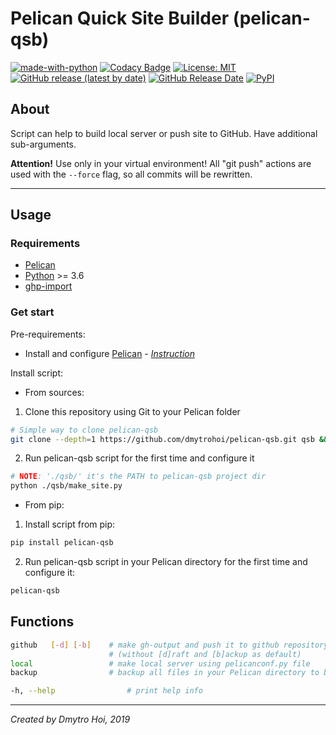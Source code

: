 # Pelican Quick Site Builder (pelican-qsb)

[![made-with-python](https://img.shields.io/badge/Made%20with-Python-1f425f.svg)](https://www.python.org/)
[![Codacy Badge](https://api.codacy.com/project/badge/Grade/d7c3dca874f04f4687b653f23f834630)](https://www.codacy.com/manual/dmytrohoi/pelican_makesite_script?utm_source=github.com&amp;utm_medium=referral&amp;utm_content=dmytrohoi/pelican_makesite_script&amp;utm_campaign=Badge_Grade)
[![License: MIT](https://img.shields.io/badge/License-MIT-yellow.svg)](https://github.com/dmytrohoi/pelican-qsb/blob/master/LICENSE.md)
[![GitHub release (latest by date)](https://img.shields.io/github/v/release/dmytrohoi/pelican_makesite_script)](https://github.com/dmytrohoi/pelican-qsb/releases)
[![GitHub Release Date](https://img.shields.io/github/release-date/dmytrohoi/pelican_makesite_script)](https://github.com/dmytrohoi/pelican-qsb/releases)
[![PyPI](https://img.shields.io/pypi/v/pelican-qsb)](https://pypi.org/project/pelican-qsb/)

## About

Script can help to build local server or push site to GitHub. Have additional
sub-arguments.

**Attention!**
Use only in your virtual environment!
All "git push" actions are used with the `--force` flag, so all commits will be rewritten.

-----

## Usage

### Requirements

  - [Pelican](https://github.com/getpelican/pelican)
  - [Python](https://python.org) >= 3.6
  - [ghp-import](https://github.com/davisp/ghp-import)

### Get start

Pre-requirements:

  - Install and configure [Pelican](@getpelican) - _[Instruction](https://docs.getpelican.com/en/stable/install.html)_

Install script:

  - From sources:

 1. Clone this repository using Git to your Pelican folder

``` bash
# Simple way to clone pelican-qsb
git clone --depth=1 https://github.com/dmytrohoi/pelican-qsb.git qsb && rm -rf ./qsb/.git
```

 2. Run pelican-qsb script for the first time and configure it

``` bash
# NOTE: './qsb/' it's the PATH to pelican-qsb project dir
python ./qsb/make_site.py
```

  - From pip:

 1. Install script from pip:

``` bash
pip install pelican-qsb
```

 2. Run pelican-qsb script in your Pelican directory for the first time and configure it:

``` bash
pelican-qsb
```


## Functions

``` bash
github   [-d] [-b]    # make gh-output and push it to github repository
                      # (without [d]raft and [b]ackup as default)
local                 # make local server using pelicanconf.py file
backup                # backup all files in your Pelican directory to backup repository

-h, --help                # print help info
```

-----

_Created by Dmytro Hoi, 2019_
